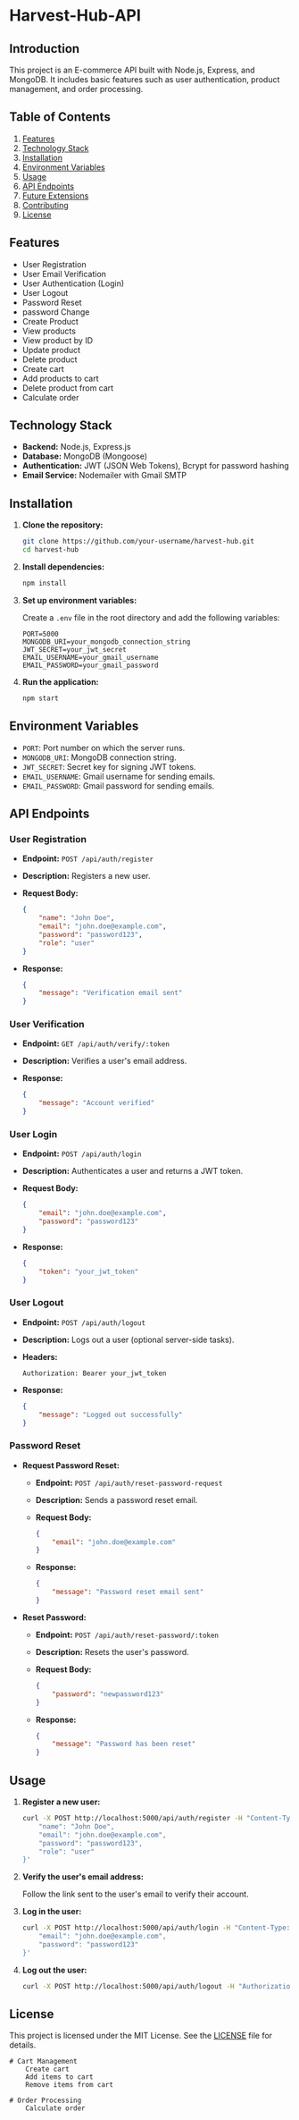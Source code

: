 # Harvest-Hub-API

## Introduction

This project is an E-commerce API built with Node.js, Express, and MongoDB. It includes basic features such as user authentication, product management, and order processing.

## Table of Contents

   1. [Features](#features)
   2. [Technology Stack](#technology-stack)
   3. [Installation](#installation)
   4. [Environment Variables](#environment-variables)
   4. [Usage](#usage)
   5. [API Endpoints](#api-endpoints)
   6. [Future Extensions](#future-extensions)
   7. [Contributing](#contributing)
   8. [License](#license)

## Features

- User Registration
- User Email Verification
- User Authentication (Login)
- User Logout
- Password Reset
- password Change
- Create Product
- View products
- View product by ID
- Update product
- Delete product
- Create cart
- Add products to cart
- Delete product from cart
- Calculate order

## Technology Stack

- **Backend:** Node.js, Express.js
- **Database:** MongoDB (Mongoose)
- **Authentication:** JWT (JSON Web Tokens), Bcrypt for password hashing
- **Email Service:** Nodemailer with Gmail SMTP

## Installation

1. **Clone the repository:**

    ```bash
    git clone https://github.com/your-username/harvest-hub.git
    cd harvest-hub
    ```

2. **Install dependencies:**

    ```bash
    npm install
    ```

3. **Set up environment variables:**

    Create a `.env` file in the root directory and add the following variables:

    ```plaintext
    PORT=5000
    MONGODB_URI=your_mongodb_connection_string
    JWT_SECRET=your_jwt_secret
    EMAIL_USERNAME=your_gmail_username
    EMAIL_PASSWORD=your_gmail_password
    ```

4. **Run the application:**

    ```bash
    npm start
    ```

## Environment Variables

- `PORT`: Port number on which the server runs.
- `MONGODB_URI`: MongoDB connection string.
- `JWT_SECRET`: Secret key for signing JWT tokens.
- `EMAIL_USERNAME`: Gmail username for sending emails.
- `EMAIL_PASSWORD`: Gmail password for sending emails.

## API Endpoints

### User Registration

- **Endpoint:** `POST /api/auth/register`
- **Description:** Registers a new user.
- **Request Body:**

    ```json
    {
        "name": "John Doe",
        "email": "john.doe@example.com",
        "password": "password123",
        "role": "user"
    }
    ```

- **Response:**

    ```json
    {
        "message": "Verification email sent"
    }
    ```

### User Verification

- **Endpoint:** `GET /api/auth/verify/:token`
- **Description:** Verifies a user's email address.
- **Response:**

    ```json
    {
        "message": "Account verified"
    }
    ```

### User Login

- **Endpoint:** `POST /api/auth/login`
- **Description:** Authenticates a user and returns a JWT token.
- **Request Body:**

    ```json
    {
        "email": "john.doe@example.com",
        "password": "password123"
    }
    ```

- **Response:**

    ```json
    {
        "token": "your_jwt_token"
    }
    ```


### User Logout

- **Endpoint:** `POST /api/auth/logout`
- **Description:** Logs out a user (optional server-side tasks).
- **Headers:**

    ```plaintext
    Authorization: Bearer your_jwt_token
    ```

- **Response:**

    ```json
    {
        "message": "Logged out successfully"
    }
    ```

### Password Reset

- **Request Password Reset:**

    - **Endpoint:** `POST /api/auth/reset-password-request`
    - **Description:** Sends a password reset email.
    - **Request Body:**

        ```json
        {
            "email": "john.doe@example.com"
        }
        ```

    - **Response:**

        ```json
        {
            "message": "Password reset email sent"
        }
        ```

- **Reset Password:**

    - **Endpoint:** `POST /api/auth/reset-password/:token`
    - **Description:** Resets the user's password.
    - **Request Body:**

        ```json
        {
            "password": "newpassword123"
        }
        ```

    - **Response:**

        ```json
        {
            "message": "Password has been reset"
        }
        ```

## Usage

1. **Register a new user:**

    ```bash
    curl -X POST http://localhost:5000/api/auth/register -H "Content-Type: application/json" -d '{
        "name": "John Doe",
        "email": "john.doe@example.com",
        "password": "password123",
        "role": "user"
    }'
    ```

2. **Verify the user's email address:**

    Follow the link sent to the user's email to verify their account.

3. **Log in the user:**

    ```bash
    curl -X POST http://localhost:5000/api/auth/login -H "Content-Type: application/json" -d '{
        "email": "john.doe@example.com",
        "password": "password123"
    }'
    ```

4. **Log out the user:**

    ```bash
    curl -X POST http://localhost:5000/api/auth/logout -H "Authorization: Bearer your_jwt_token"
    ```

## License

This project is licensed under the MIT License. See the [LICENSE](LICENSE) file for details.


    # Cart Management
        Create cart
        Add items to cart
        Remove items from cart

    # Order Processing
        Calculate order

